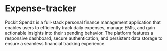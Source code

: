 # Expense-tracker
Pockit Spendz is a full-stack personal finance management application that enables users to efficiently track daily expenses, manage EMIs, and gain actionable insights into their spending behavior. The platform features a responsive dashboard, secure authentication, and persistent data storage to ensure a seamless financial tracking experience.
